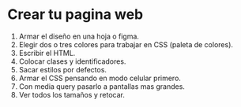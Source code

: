 # Crear tu pagina web

1. Armar el diseño en una hoja o figma.
1. Elegir dos o tres colores para trabajar en CSS (paleta de colores).
1. Escribir el HTML.
1. Colocar clases y identificadores.
1. Sacar estilos por defectos.
1. Armar el CSS pensando en modo celular primero.
1. Con media query pasarlo a pantallas mas grandes.
1. Ver todos los tamaños y retocar.